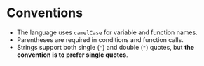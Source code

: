 # Conventions

-   The language uses `camelCase` for variable and function names.
-   Parentheses are required in conditions and function calls.
-   Strings support both single (`'`) and double (`"`) quotes, but **the convention is to prefer single quotes**.
